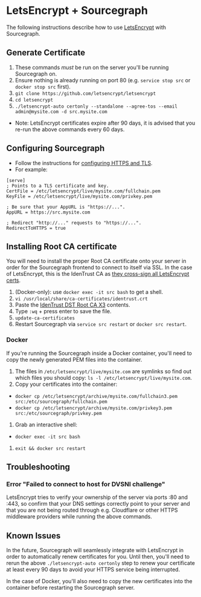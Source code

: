 # LetsEncrypt + Sourcegraph

The following instructions describe how to use [LetsEncrypt](https://letsencrypt.org) with Sourcegraph.

## Generate Certificate

1. These commands _must_ be run on the server you'll be running Sourcegraph on.
1. Ensure nothing is already running on port 80 (e.g. `service stop src` or `docker stop src` first).
1. `git clone https://github.com/letsencrypt/letsencrypt`
1. `cd letsencrypt`
1. `./letsencrypt-auto certonly --standalone --agree-tos --email admin@mysite.com -d src.mysite.com`
  - Note: LetsEncrypt certificates expire after 90 days, it is advised that you re-run the above commands every 60 days.

## Configuring Sourcegraph

- Follow the instructions for [configuring HTTPS and TLS](https://src.sourcegraph.com/sourcegraph/.docs/config/https/).
- For example:

```
[serve]
; Points to a TLS certificate and key.
CertFile = /etc/letsencrypt/live/mysite.com/fullchain.pem
KeyFile = /etc/letsencrypt/live/mysite.com/privkey.pem

; Be sure that your AppURL is "https://...".
AppURL = https://src.mysite.com

; Redirect "http://..." requests to "https://...".
RedirectToHTTPS = true
```

## Installing Root CA certificate

You will need to install the proper Root CA certificate onto your server in order
for the Sourcegraph frontend to connect to itself via SSL. In the case of
LetsEncrypt, this is the IdenTrust CA as [they cross-sign all LetsEncrypt certs](https://letsencrypt.org/certificates/).

1. (Docker-only): use `docker exec -it src bash` to get a shell.
1. `vi /usr/local/share/ca-certificates/identrust.crt`
1. Paste the [IdenTrust DST Root CA X3](https://www.identrust.com/certificates/trustid/root-download-x3.html) contents.
1. Type `:wq` + press enter to save the file.
1. `update-ca-certificates`
1. Restart Sourcegraph via `service src restart` or `docker src restart`.


### Docker

If you're running the Sourcegraph inside a Docker container, you'll need to copy
the newly generated PEM files into the container.

1. The files in `/etc/letsencrypt/live/mysite.com` are symlinks so find out
which files you should copy: `ls -l /etc/letsencrypt/live/mysite.com`.
1. Copy your certificates into the container:
  - `docker cp /etc/letsencrypt/archive/mysite.com/fullchain3.pem src:/etc/sourcegraph/fullchain.pem`
  - `docker cp /etc/letsencrypt/archive/mysite.com/privkey3.pem src:/etc/sourcegraph/privkey.pem`
1. Grab an interactive shell:
  - `docker exec -it src bash`
1. `exit && docker src restart`

## Troubleshooting

### Error "Failed to connect to host for DVSNI challenge"

LetsEncrypt tries to verify your ownership of the server via ports :80 and :443,
so confirm that your DNS settings correctly point to your server and that you
are not being routed through e.g. Cloudflare or other HTTPS middleware
providers while running the above commands.

## Known Issues

In the future, Sourcegraph will seamlessly integrate with LetsEncrypt in order
to automatically renew certificates for you. Until then, you'll need to rerun
the above `./letsencrypt-auto certonly` step to renew your certificate at least
every 90 days to avoid your HTTPS service being interrupted.

In the case of Docker, you'll also need to copy the new certificates into the
container before restarting the Sourcegraph server.
